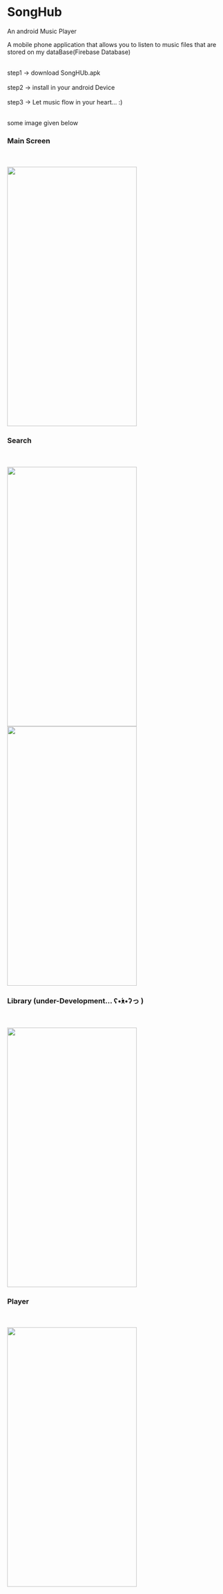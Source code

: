 # SongHub
An android Music Player

A mobile phone application that allows you to listen to music files that are stored on my dataBase(Firebase Database)

<br>step1 -> download SongHUb.apk <br/>
<br>step2 -> install in your android Device <br/>
<br>step3 -> Let music flow in your heart... :) <br/>

<br>some image given below<br/>

### Main Screen
<br><br/>
<img src="https://github.com/Shivanshsinghfrosty/SongHub/blob/main/image/main.jpeg" width="300" height="600" />

### Search
<br><br/>
<img src="https://github.com/Shivanshsinghfrosty/SongHub/blob/main/image/search.jpeg" width="300" height="600" />
<img src="https://github.com/Shivanshsinghfrosty/SongHub/blob/main/image/search s.jpeg" width="300" height="600" />

### Library (under-Development... ʕ•́ᴥ•̀ʔっ )
<br><br/>
<img src="https://github.com/Shivanshsinghfrosty/SongHub/blob/main/image/library.jpeg" width="300" height="600" />

### Player
<br><br/>
<img src="https://github.com/Shivanshsinghfrosty/SongHub/blob/main/image/player.jpeg" width="300" height="600" />
